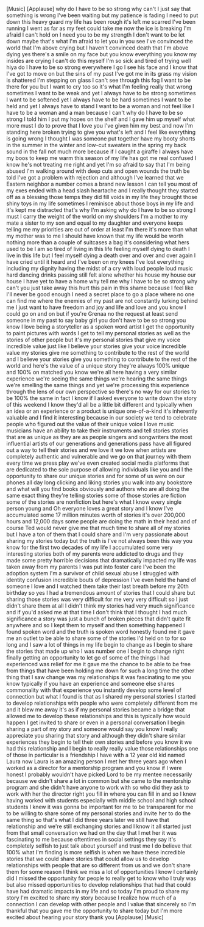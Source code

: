 
[Music]
[Applause]
why do I have to be so strong why can&#39;t
I just say that something is wrong I&#39;ve
been waiting but my patience is fading I
need to put down this heavy guard my
life has been rough it&#39;s left me scarred
I&#39;ve been running I went as far as my
feet could take me now the ice is
breaking I&#39;m afraid I can&#39;t hold on I
need you to be my strength I don&#39;t want
to be let down maybe that&#39;s what I&#39;m
afraid to let you in you see I&#39;ve
convinced the world that I&#39;m above
crying but I haven&#39;t convinced death
that I&#39;m above dying yes there&#39;s a smile
on my face but you know everything you
know my insides are crying I can&#39;t do
this myself I&#39;m so sick and tired of
trying well hiya do I have to be so
strong everywhere I go I see his face
and I know that I&#39;ve got to move on but
the sins of my past I&#39;ve got me in its
grass my vision is shattered I&#39;m
stepping on glass I can&#39;t see through
this fog I want to be there for you but
I want to cry too so it&#39;s what I&#39;m
feeling really that wrong sometimes I
want to be weak and yet I always have to
be strong sometimes I want to be
softened yet I always have to be hard
sometimes I want to be held and yet I
always have to stand I want to be a
woman and not feel like I have to be a
woman and a man because I can&#39;t why do I
have to be so strong I told him I put my
hopes on the shelf and I gave him up
myself what more must I do to prove that
I love you I&#39;ve given him my best and
now I&#39;m standing here broken trying to
give you what&#39;s left and I feel like
everything is going wrong I thought I
was someone put together have my booty
shorts in the summer in the winter and
low-cut sweaters in the spring my back
sound in the fall not much more because
if I caught a giraffe I always have my
boos to keep me warm this season of my
life has got me real confused I know
he&#39;s not treating me right and yet I&#39;m
so afraid to say that I&#39;m being abused
I&#39;m walking around with deep cuts and
open wounds the truth be told I&#39;ve got a
problem with rejection and although I&#39;ve
learned that we Eastern neighbor a
number comes a brand new lesson I can
tell you most of my exes ended with a
head slash heartache and I really
thought they started off as a blessing
those temps they did fill voids in my
life they brought those shiny toys in my
life sometimes I reminisce about those
boys in my life and it&#39;s kept me
distracted that&#39;s why I&#39;m asking why do
I have to be so strong I must I carry
the weight of the world on my shoulders
I&#39;m a mother to my mate a sister to my
son and equal to my daughter and
everyone keeps telling me my priorities
are out of order at least I&#39;m there it&#39;s
more than what my mother was to me I
should have known that my life would be
worth nothing more than a couple of
suitcases a bag it&#39;s considering what
hers used to be I am so tired of living
in this life feeling myself dying to
death I live in this life but I feel
myself dying a death over and over and
over again I have cried until it heard
and I&#39;ve been on my knees I&#39;ve lost
everything including my dignity
having the midst of a cry with loud
people loud music hard dancing drinks
passing still felt alone whether his
house my house our house I have yet to
have a home why tell me why I have to be
so strong why can&#39;t you just take away
this hurt this pain in this shame
because I feel like I&#39;ll never be good
enough I need a secret place to go a
place where no one can find me where the
enemies of my past are not constantly
lurking behind me I just want to have
freedom and joy and life and love and
you know I could go on and on but if
you&#39;re Grenaa no the request at least
send someone in my past to say baby girl
you don&#39;t have to be so strong you know
I love being a storyteller as a spoken
word artist I get the opportunity to
paint pictures with words I get to tell
my personal stories as well as the
stories of other people but it&#39;s my
personal stories that give my voice
incredible value just like I believe
your stories give your voice incredible
value my stories
give me something to contribute to the
rest of the world and I believe your
stories give you something to contribute
to the rest of the world and here&#39;s the
value of a unique story they&#39;re always
100% unique and 100% on matched you know
we&#39;re all here
having a very similar experience we&#39;re
seeing the same things we&#39;re hearing the
same things we&#39;re smelling the same
things and yet we&#39;re processing this
experience through the lens of our own
perspective so there&#39;s no way for our
stories to be 100% the same in fact I
know if I asked everyone to write down
the story of this weekend I know they&#39;d
all be a little bit different and
typically when an idea or an experience
or a product is unique one-of-a-kind
it&#39;s inherently valuable and I find it
interesting because in our society we
tend to celebrate people who figured out
the value of their unique voice I love
music musicians have an ability to take
their instruments and tell stories
stories that are as unique as they are
as people
singers and songwriters the most
influential artists of our generations
and generations pass have all figured
out a way to tell their stories and we
love it we love when artists are
completely authentic and vulnerable and
we go on that journey with them every
time we press play we&#39;ve even created
social media platforms that are
dedicated to the sole purpose of
allowing individuals like you and I the
opportunity to share our unique stories
and for some of us were on our phones
all day long clicking and liking stories
you walk into any bookstore and what
will you find books obviously and
authors who are all doing the same exact
thing they&#39;re telling stories some of
those stories are fiction some of the
stories are nonfiction but here&#39;s what I
know every single person young and Oh
everyone loves a great story and I know
I&#39;ve accumulated some 17 million minutes
worth of stories it&#39;s over 200,000 hours
and 12,000 days some people are doing
the math in their head and of course Ted
would never give me that much time to
share all of my stories but I have a ton
of them that I could share and I&#39;m very
passionate about sharing my stories
today but the truth is I&#39;ve not always
been this way you know for the first two
decades of my life I accumulated some
very interesting stories both of my
parents were addicted to drugs and they
made some pretty horrible decisions that
dramatically impacted my life was taken
away from my parents I was put into
foster care I&#39;ve been
the adoption system I&#39;m a survivor of
child sexual abuse I struggled with
identity confusion incredible bouts of
depression
I&#39;ve even held the hand of someone I
love and I watched them take their last
breath before my 20th birthday so yes I
had a tremendous amount of stories that
I could share but sharing those stories
was very difficult for me very very
difficult so I just didn&#39;t share them at
all I didn&#39;t think my stories had very
much significance and if you&#39;d asked me
at that time I don&#39;t think that I
thought I had much significance a story
was just a bunch of broken pieces that
didn&#39;t quite fit anywhere and so I kept
them to myself and then something
happened I found spoken word and the
truth is spoken word honestly found me
it gave me an outlet to be able to share
some of the stories I&#39;d held on to for
so long and I saw a lot of things in my
life begin to change as I begin to share
the stories that made up who I was
number one I begin to change right
finally getting an opportunity to let go
of some of the things I had experienced
was relief for me it gave me the chance
to be able to be free from things that
have been holding me down for such a
long time the other thing that I saw
change was my relationships it was
fascinating to me you know typically if
you have an experience and someone else
shares commonality with that experience
you instantly develop some level of
connection but what I found is that as I
shared my personal stories I started to
develop relationships with people who
were completely different from me and it
blew me away
it&#39;s as if my personal stories became a
bridge that allowed me to develop these
relationships and this is typically how
would happen I get invited to share or
even in a personal conversation I begin
sharing a part of my story and someone
would say you know I really appreciate
you sharing that story and although they
didn&#39;t share similar experiences they
begin to tell their own stories and
before you know it we had this
relationship and I begin to really
really value those relationships one of
those in particular is a friendship I
have with a 12 year old kid named Laura
now Laura is an amazing person I met her
three years ago when I worked as a
director for a mentorship program and
you know if I were honest
I probably wouldn&#39;t have picked Lord to
be my mentee necessarily because we
didn&#39;t share a lot in common but she
came to the mentorship program and she
didn&#39;t have anyone to work with so who
did they ask to work with her the
director right you fill in where you can
fill in and so I knew having worked with
students especially with middle school
and high school students I knew it was
gonna be important for me to be
transparent for me to be willing to
share some of my personal stories and
invite her to do the same thing so
that&#39;s what I did three years later we
still have that relationship and we&#39;re
still exchanging stories and I know it
all started just from that small
conversation we had on the day that I
met her it was fascinating to me because
oftentimes in social settings they say
it&#39;s completely selfish to just talk
about yourself and trust me I do believe
that 100% what I&#39;m finding is more
selfish is when we have these incredible
stories that we could share stories that
could allow us to develop relationships
with people that are so different from
us and we don&#39;t share them for some
reason I think we miss a lot of
opportunities I know I certainly did I
missed the opportunity for people to
really get to know who I truly was but
also missed opportunities to develop
relationships that had that could have
had dramatic impacts in my life and so
today I&#39;m proud to share my story I&#39;m
excited to share my story because I
realize how much of a connection I can
develop with other people and I value
that sincerely so I&#39;m thankful that you
gave me the opportunity to share today
but I&#39;m more excited about hearing your
story thank you
[Applause]
[Music]
